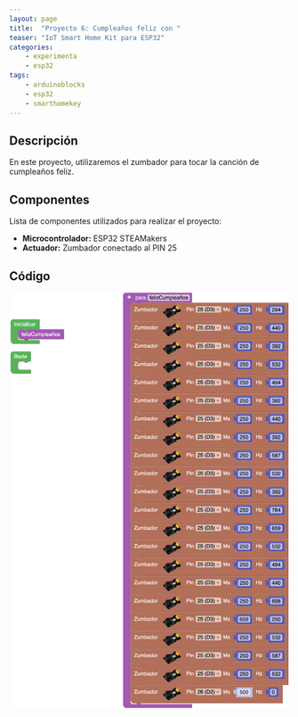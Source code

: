 ```yaml
---
layout: page
title:  "Proyecto 6: Cumpleaños feliz con "
teaser: "IoT Smart Home Kit para ESP32"
categories:
    - experimenta
    - esp32
tags:
    - arduinoblocks
    - esp32
    - smarthomekey
---
```


## Descripción
En este proyecto, utilizaremos el zumbador para tocar la canción de cumpleaños feliz.
## Componentes
Lista de componentes utilizados para realizar el proyecto:
- **Microcontrolador:** ESP32 STEAMakers
- **Actuador:** Zumbador conectado al PIN 25

## Código 
<p align="center">
    <img src="/images/experimenta/esp32/Proyectos/Proyecto6.png" alt="Proyecto 6" width="500"/>
</p>
